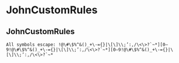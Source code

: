 # JohnCustomRules

## JohnCustomRules

```All symbols escape: !@\#\$%^&()_+\-={}|\[\]\\;’:,/\<\>?`~*][0–9!@\#\$%^&()_+\-={}|\[\]\\;’:,/\<\>?`~*][0–9!@\#\$%^&()_+\-={}|\[\]\\;’:,/\<\>?`~*```
